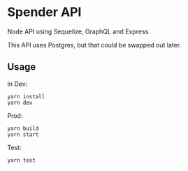 # Spender API

Node API using Sequelize, GraphQL and Express.

This API uses Postgres, but that could be swapped out later.

## Usage

In Dev:

```
yarn install
yarn dev
```

Prod:

```
yarn build
yarn start
```

Test:

```
yarn test
```
